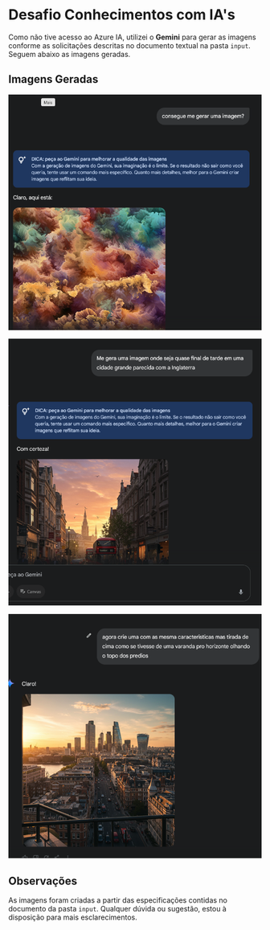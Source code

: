 # Desafio Conhecimentos com IA's

Como não tive acesso ao Azure IA, utilizei o **Gemini** para gerar as imagens conforme as solicitações descritas no documento textual na pasta `input`. Seguem abaixo as imagens geradas.

## Imagens Geradas

![Imagem 1](imagens/imagem1.png)

![Imagem 2](imagens/imagem2.png)

![Imagem 3](imagens/imagem3.png)


## Observações

As imagens foram criadas a partir das especificações contidas no documento da pasta `input`. Qualquer dúvida ou sugestão, estou à disposição para mais esclarecimentos.
